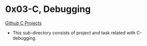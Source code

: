 # 0x03-C, Debugging

[Github C Projects](https://github.com/Shell-thon/alx-low_level_programming.git)

* This sub-directory consists of project and task related with C-debugging.
